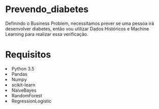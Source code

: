 # Prevendo_diabetes
Definindo o Business Problem, necessitamos prever se uma pessoa irá desenvolver diabetes, então vou utilizar Dados Históricos e Machine Learning para realizar essa verificação.

# Requisitos
<li>Python 3.5</li>
<li>Pandas</li>
<li>Numpy</li>
<li>scikit-learn</li>
<li>NaiveBayes</li>
<li>RandomForest</li>
<li>RegressionLogistic</li>
